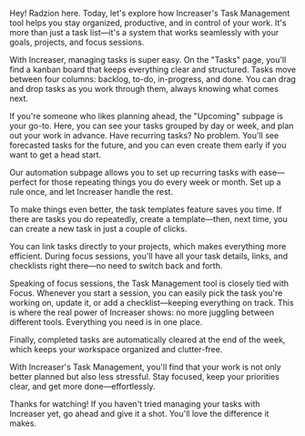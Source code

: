 Hey! Radzion here. Today, let's explore how Increaser's Task Management tool helps you stay organized, productive, and in control of your work. It's more than just a task list—it's a system that works seamlessly with your goals, projects, and focus sessions.

With Increaser, managing tasks is super easy. On the "Tasks" page, you'll find a kanban board that keeps everything clear and structured. Tasks move between four columns: backlog, to-do, in-progress, and done. You can drag and drop tasks as you work through them, always knowing what comes next.

If you're someone who likes planning ahead, the "Upcoming" subpage is your go-to. Here, you can see your tasks grouped by day or week, and plan out your work in advance. Have recurring tasks? No problem. You'll see forecasted tasks for the future, and you can even create them early if you want to get a head start.

Our automation subpage allows you to set up recurring tasks with ease—perfect for those repeating things you do every week or month. Set up a rule once, and let Increaser handle the rest.

To make things even better, the task templates feature saves you time. If there are tasks you do repeatedly, create a template—then, next time, you can create a new task in just a couple of clicks.

You can link tasks directly to your projects, which makes everything more efficient. During focus sessions, you'll have all your task details, links, and checklists right there—no need to switch back and forth.

Speaking of focus sessions, the Task Management tool is closely tied with Focus. Whenever you start a session, you can easily pick the task you're working on, update it, or add a checklist—keeping everything on track. This is where the real power of Increaser shows: no more juggling between different tools. Everything you need is in one place.

Finally, completed tasks are automatically cleared at the end of the week, which keeps your workspace organized and clutter-free.

With Increaser's Task Management, you'll find that your work is not only better planned but also less stressful. Stay focused, keep your priorities clear, and get more done—effortlessly.

Thanks for watching! If you haven't tried managing your tasks with Increaser yet, go ahead and give it a shot. You'll love the difference it makes.
